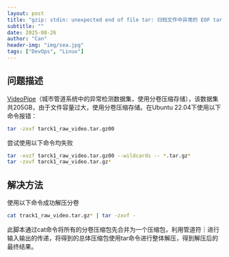 ```yaml
---
layout: post
title: "gzip: stdin: unexpected end of file tar: 归档文件中异常的 EOF tar: Error is not recoverable: exiting now"
subtitle: ""
date: 2025-08-26
author: "Can"
header-img: "img/sea.jpg"
tags: ["DevOps", "Linux"]
---
```


## 问题描述
[VideoPipe](https://opendatalab.com/OpenDataLab/VideoPipe)（城市管道系统中的异常检测数据集，使用分卷压缩存储），该数据集共205GB，由于文件容量过大，使用分卷压缩存储。在Ubuntu 22.04下使用以下命令报错：
```bash
tar -zxvf tarck1_raw_video.tar.gz00
```
尝试使用以下命令均失败
```bash
tar -xvzf tarck1_raw_video.tar.gz00 --wildcards -- *.tar.gz*
tar -zxvf tarck1_raw_video.tar.gz*
```

## 解决方法
使用以下命令成功解压分卷
```bash
cat track1_raw_video.tar.gz* | tar -zxvf -
```
此脚本通过cat命令将所有的分卷压缩包先合并为一个压缩包，利用管道符｜进行输入输出的传递，将得到的总体压缩包使用tar命令进行整体解压，得到解压后的最终结果。